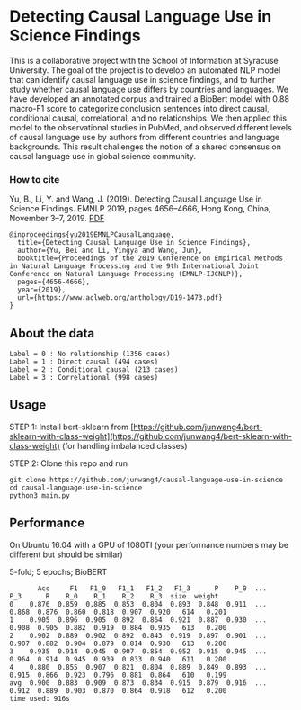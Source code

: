 # Detecting Causal Language Use in Science Findings

This is a collaborative project with the School of Information at Syracuse University. The goal of the project is to develop an automated NLP model that can identify causal language use in science findings, and to further study whether causal language use differs by countries and languages. We have developed an annotated corpus and trained a BioBert model with 0.88 macro-F1 score to categorize conclusion sentences into direct causal, conditional causal, correlational, and no relationships. We then applied this model to the observational studies in PubMed, and observed different levels of causal language use by authors from different countries and language backgrounds. This result challenges the notion of a shared consensus on causal language use in global science community.

### How to cite ###
Yu, B., Li, Y. and Wang, J. (2019). Detecting Causal Language Use in Science Findings. EMNLP 2019, pages 4656–4666, Hong Kong, China, November 3–7, 2019. [PDF](https://www.aclweb.org/anthology/D19-1473.pdf)

```
@inproceedings{yu2019EMNLPCausalLanguage,
  title={Detecting Causal Language Use in Science Findings},
  author={Yu, Bei and Li, Yingya and Wang, Jun},
  booktitle={Proceedings of the 2019 Conference on Empirical Methods in Natural Language Processing and the 9th International Joint Conference on Natural Language Processing (EMNLP-IJCNLP)},
  pages={4656-4666},
  year={2019},
  url={https://www.aclweb.org/anthology/D19-1473.pdf}
}
```
## About the data
```
Label = 0 : No relationship (1356 cases)
Label = 1 : Direct causal (494 cases)
Label = 2 : Conditional causal (213 cases)
Label = 3 : Correlational (998 cases)
```

## Usage

STEP 1: Install bert-sklearn from [https://github.com/junwang4/bert-sklearn-with-class-weight](https://github.com/junwang4/bert-sklearn-with-class-weight) (for handling imbalanced classes)


STEP 2: Clone this repo and run

    git clone https://github.com/junwang4/causal-language-use-in-science
    cd causal-language-use-in-science
    python3 main.py 


## Performance
On Ubuntu 16.04 with a GPU of 1080TI (your performance numbers may be different but should be similar)

5-fold; 5 epochs; BioBERT

```
       Acc     F1   F1_0   F1_1   F1_2   F1_3      P    P_0  ...    P_3      R    R_0    R_1    R_2    R_3  size  weight
0    0.876  0.859  0.885  0.853  0.804  0.893  0.848  0.911  ...  0.868  0.876  0.860  0.818  0.907  0.920   614   0.201
1    0.905  0.896  0.905  0.892  0.864  0.921  0.887  0.930  ...  0.908  0.905  0.882  0.919  0.884  0.935   613   0.200
2    0.902  0.889  0.902  0.892  0.843  0.919  0.897  0.901  ...  0.907  0.882  0.904  0.879  0.814  0.930   613   0.200
3    0.935  0.914  0.945  0.907  0.854  0.952  0.915  0.945  ...  0.964  0.914  0.945  0.939  0.833  0.940   611   0.200
4    0.880  0.855  0.907  0.821  0.804  0.889  0.849  0.893  ...  0.915  0.866  0.923  0.796  0.881  0.864   610   0.199
avg  0.900  0.883  0.909  0.873  0.834  0.915  0.879  0.916  ...  0.912  0.889  0.903  0.870  0.864  0.918   612   0.200
time used: 916s
```
